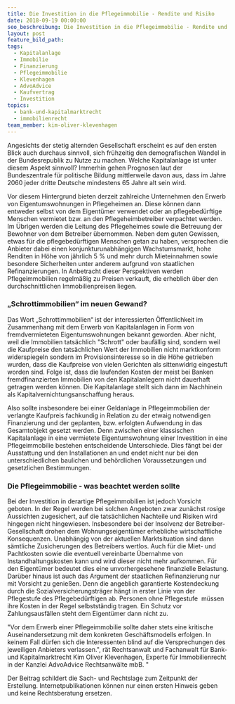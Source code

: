```yaml
---
title: Die Investition in die Pflegeimmobilie - Rendite und Risiko
date: 2018-09-19 00:00:00
seo_beschreibung: Die Investition in die Pflegeimmobilie - Rendite und Risiko
layout: post
feature_bild_path:
tags:
  - Kapitalanlage
  - Immobilie
  - Finanzierung
  - Pflegeimmobilie
  - Klevenhagen
  - AdvoAdvice
  - Kaufvertrag
  - Investition
topics:
  - bank-und-kapitalmarktrecht
  - immobilienrecht
team_member: kim-oliver-klevenhagen
---
```


Angesichts der stetig alternden Gesellschaft erscheint es auf den ersten Blick auch durchaus sinnvoll, sich fr&uuml;hzeitig den demografischen Wandel in der Bundesrepublik zu Nutze zu machen. Welche Kapitalanlage ist unter diesem Aspekt sinnvoll? Immerhin gehen Prognosen laut der Bundeszentrale f&uuml;r politische Bildung mittlerweile davon aus, dass im Jahre 2060 jeder dritte Deutsche mindestens 65 Jahre alt sein wird.

Vor diesem Hintergrund bieten derzeit zahlreiche Unternehmen den Erwerb von Eigentumswohnungen in Pflegeheimen an. Diese k&ouml;nnen dann entweder selbst von dem Eigent&uuml;mer verwendet oder an pflegebed&uuml;rftige Menschen vermietet bzw. an den Pflegeheimbetreiber verpachtet werden. Im &Uuml;brigen werden die Leitung des Pflegeheimes sowie die Betreuung der Bewohner von dem Betreiber &uuml;bernommen. Neben dem guten Gewissen, etwas f&uuml;r die pflegebed&uuml;rftigen Menschen getan zu haben, versprechen die Anbieter dabei einen konjunkturunabh&auml;ngigen Wachstumsmarkt, hohe Renditen in H&ouml;he von j&auml;hrlich 5 % und mehr durch Mieteinnahmen sowie besondere Sicherheiten unter anderem aufgrund von staatlichen Refinanzierungen. In Anbetracht dieser Perspektiven werden Pflegeimmobilien regelm&auml;&szlig;ig zu Preisen verkauft, die erheblich &uuml;ber den durchschnittlichen Immobilienpreisen liegen.

### „Schrottimmobilien“ im neuen Gewand?

Das Wort „Schrottimmobilien“ ist der interessierten &Ouml;ffentlichkeit im Zusammenhang mit dem Erwerb von Kapitalanlagen in Form von fremdvermieteten Eigentumswohnungen bekannt geworden. Aber nicht, weil die Immobilien tats&auml;chlich "Schrott" oder bauf&auml;llig sind, sondern weil die Kaufpreise den tats&auml;chlichen Wert der Immobilien nicht marktkonform widerspiegeln sondern im Provisionsinteresse so in die H&ouml;he getrieben wurden, dass die Kaufpreise von vielen Gerichten als sittenwidrig eingestuft worden sind. Folge ist, dass die laufenden Kosten der meist bei Banken fremdfinanzierten Immobilien von den Kapitalanlegern nicht dauerhaft getragen werden k&ouml;nnen. Die Kapitalanlage stellt sich dann im Nachhinein als Kapitalvernichtungsanschaffung heraus.&nbsp;

Also sollte insbesondere bei einer Geldanlage in Pflegeimmobilien der verlangte Kaufpreis fachkundig in Relation zu der etwaig notwendigen Finanzierung und der geplanten, bzw. erfolgten Aufwendung in das Gesamtobjekt gesetzt werden. Denn zwischen einer klassischen Kapitalanlage in eine vermietete Eigentumswohnung einer Investition in eine Pflegeimmobilie bestehen entscheidende Unterschiede. Dies f&auml;ngt bei der Ausstattung und den Installationen an und endet nicht nur bei den unterschiedlichen baulichen und beh&ouml;rdlichen Voraussetzungen und gesetzlichen Bestimmungen.&nbsp;

### Die Pflegeimmobilie - was beachtet werden sollte

Bei der Investition in derartige Pflegeimmobilien ist jedoch Vorsicht geboten. In der Regel werden bei solchen Angeboten zwar zun&auml;chst rosige Aussichten zugesichert, auf die tats&auml;chlichen Nachteile und Risiken wird hingegen nicht hingewiesen. Insbesondere bei der Insolvenz der Betreiber-Gesellschaft drohen dem Wohnungseigent&uuml;mer erhebliche wirtschaftliche Konsequenzen. Unabh&auml;ngig von der aktuellen Marktsituation sind dann s&auml;mtliche Zusicherungen des Betreibers wertlos. Auch f&uuml;r die Miet- und Pachtkosten sowie die eventuell vereinbarte &Uuml;bernahme von Instandhaltungskosten kann und wird dieser nicht mehr aufkommen. F&uuml;r den Eigent&uuml;mer bedeutet dies eine unvorhergesehene finanzielle Belastung. Dar&uuml;ber hinaus ist auch das Argument der staatlichen Refinanzierung nur mit Vorsicht zu genie&szlig;en. Denn die angeblich garantierte Kostendeckung durch die Sozialversicherungstr&auml;ger h&auml;ngt in erster Linie von der Pflegestufe des Pflegebed&uuml;rftigen ab. Personen ohne Pflegestufe &nbsp;m&uuml;ssen ihre Kosten in der Regel selbstst&auml;ndig tragen. Ein Schutz vor Zahlungsausf&auml;llen steht dem Eigent&uuml;mer dann nicht zu.

"Vor dem Erwerb einer Pflegeimmobilie sollte daher stets eine kritische Auseinandersetzung mit dem konkreten Gesch&auml;ftsmodells erfolgen. In keinem Fall d&uuml;rfen sich die Interessenten blind auf die Versprechungen des jeweiligen Anbieters verlassen.", r&auml;t Rechtsanwalt und Fachanwalt f&uuml;r Bank- und Kapitalmarktrecht Kim Oliver Klevenhagen, Experte f&uuml;r Immobilienrecht in der Kanzlei AdvoAdvice Rechtsanw&auml;lte mbB. "&nbsp;

Der Beitrag schildert die Sach- und Rechtslage zum Zeitpunkt der Erstellung. Internetpublikationen k&ouml;nnen nur einen ersten Hinweis geben und keine Rechtsberatung ersetzen.